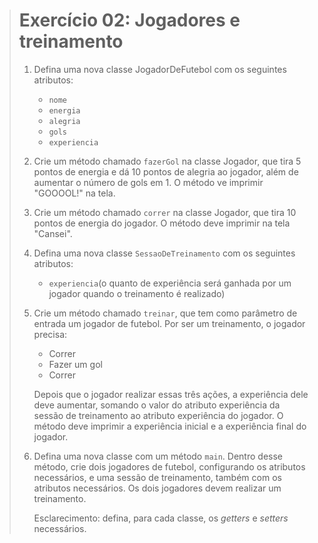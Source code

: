 > # Exercício 02: Jogadores e treinamento
>
> 1. Defina uma nova classe JogadorDeFutebol com os seguintes atributos:
>    * `nome`
>    * `energia`
>    * `alegria`
>    * `gols`
>    * `experiencia`
>    
> 2. Crie um método chamado `fazerGol` na classe Jogador, que tira 5 pontos de energia e dá 10 pontos de alegria ao jogador, além de aumentar o número de gols em 1. O método ve imprimir "GOOOOL!" na tela.
>
> 3. Crie um método chamado `correr` na classe Jogador, que tira 10 pontos de energia do jogador. O método deve imprimir na tela "Cansei".
>
> 4. Defina uma nova classe `SessaoDeTreinamento` com os seguintes atributos:
>    * `experiencia`(o quanto de experiência será ganhada por um jogador quando o treinamento é realizado)
>
> 5. Crie um método chamado `treinar`, que tem como parâmetro de entrada um jogador de futebol. Por ser um treinamento, o jogador precisa:
>    * Correr
>    * Fazer um gol
>    * Correr
>    
>    Depois que o jogador realizar essas três ações, a experiência dele deve aumentar, somando o valor do atributo experiência da sessão de treinamento ao atributo experiência do jogador. O método deve imprimir a experiência inicial e a experiência final do jogador.
>
> 6. Defina uma nova classe com um método `main`. Dentro desse método, crie dois jogadores de futebol, configurando os atributos necessários, e uma sessão de treinamento, também com os atributos necessários. Os dois jogadores devem realizar um treinamento.
>
>    Esclarecimento: defina, para cada classe, os *getters* e *setters* necessários.


